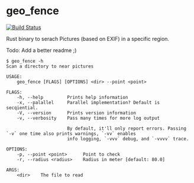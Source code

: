# geo_fence
[![Build Status](https://travis-ci.com/senden9/geo_fence.svg?branch=master)](https://travis-ci.com/senden9/geo_fence)

Rust binary to serach Pictures (based on EXIF) in a specific region. 

Todo: Add a better readme ;)

```
$ geo_fence -h
Scan a directory to near pictures

USAGE:
    geo_fence [FLAGS] [OPTIONS] <dir> --point <point>

FLAGS:
    -h, --help         Prints help information
    -x, --palallel     Parallel implementation? Default is secqiential.
    -V, --version      Prints version information
    -v, --verbosity    Pass many times for more log output
                       
                       By default, it'll only report errors. Passing `-v` one time also prints warnings, `-vv` enables
                       info logging, `-vvv` debug, and `-vvvv` trace.

OPTIONS:
    -p, --point <point>      Point to check
    -r, --radius <radius>    Radius in meter [default: 80.0]

ARGS:
    <dir>    The file to read

```
